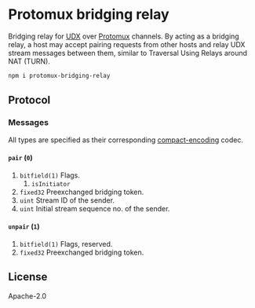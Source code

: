 # Protomux bridging relay

Bridging relay for [UDX](https://github.com/holepunchto/udx-native) over [Protomux](https://github.com/mafintosh/protomux) channels. By acting as a bridging relay, a host may accept pairing requests from other hosts and relay UDX stream messages between them, similar to Traversal Using Relays around NAT (TURN).

```sh
npm i protomux-bridging-relay
```

## Protocol

### Messages

All types are specified as their corresponding [compact-encoding](https://github.com/compact-encoding) codec.

#### `pair` (`0`)

1.  `bitfield(1)` Flags.
    1. `isInitiator`
2.  `fixed32` Preexchanged bridging token.
3.  `uint` Stream ID of the sender.
4.  `uint` Initial stream sequence no. of the sender.

#### `unpair` (`1`)

1.  `bitfield(1)` Flags, reserved.
2.  `fixed32` Preexchanged bridging token.

## License

Apache-2.0
